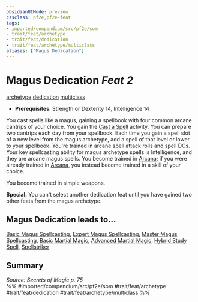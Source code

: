 ```yaml
---
obsidianUIMode: preview
cssclass: pf2e,pf2e-feat
tags:
- imported/compendium/src/pf2e/som
- trait/feat/archetype
- trait/feat/dedication
- trait/feat/archetype/multiclass
aliases: ["Magus Dedication"]
---
```

# Magus Dedication  *Feat 2*  
[archetype](archetype.md)  [dedication](dedication.md)  [multiclass](multiclass.md)  

- **Prerequisites**: Strength or Dexterity 14, Intelligence 14

You cast spells like a magus, gaining a spellbook with four common arcane cantrips of your choice. You gain the [Cast a Spell](cast-a-spell.md) activity. You can prepare two cantrips each day from your spellbook. Each time you gain a spell slot of a new level from the magus archetype, add a spell of that level or lower to your spellbook. You're trained in arcane spell attack rolls and spell DCs. Your key spellcasting ability for magus archetype spells is Intelligence, and they are arcane magus spells. You become trained in [Arcana](../skills.md#Arcana); if you were already trained in [Arcana](../skills.md#Arcana), you instead become trained in a skill of your choice.

You become trained in simple weapons.

**Special.** You can't select another dedication feat until you have gained two other feats from the magus archetype.

## Magus Dedication leads to...

[Basic Magus Spellcasting](basic-magus-spellcasting-som.md), [Expert Magus Spellcasting](expert-magus-spellcasting-som.md), [Master Magus Spellcasting](master-magus-spellcasting-som.md), [Basic Martial Magic](basic-martial-magic-som.md), [Advanced Martial Magic](advanced-martial-magic-som.md), [Hybrid Study Spell](hybrid-study-spell-som.md), [Spellstriker](spellstriker-som.md)

## Summary

*Source: Secrets of Magic p. 75*  
%% #imported/compendium/src/pf2e/som #trait/feat/archetype #trait/feat/dedication #trait/feat/archetype/multiclass %%